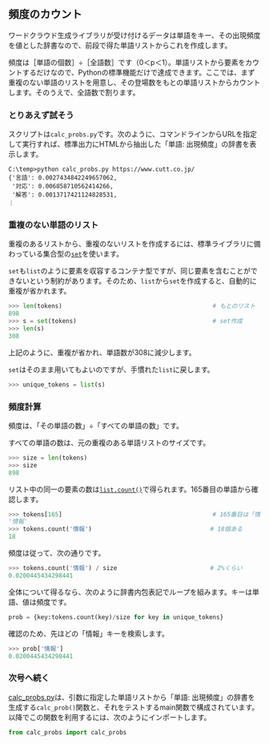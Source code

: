 ## 頻度のカウント

ワードクラウド生成ライブラリが受け付けるデータは単語をキー、その出現頻度を値とした辞書なので、前段で得た単語リストからこれを作成します。

頻度は［単語の個数］÷［全語数］です（0＜p＜1）。単語リストから要素をカウントするだけなので、Pythonの標準機能だけで達成できます。ここでは、まず重複のない単語のリストを用意し、その登場数をもとの単語リストからカウントします。そのうえで、全語数で割ります。


### とりあえず試そう

スクリプトは`calc_probs.py`です。次のように、コマンドラインからURLを指定して実行すれば、標準出力にHTMLから抽出した「単語: 出現頻度」の辞書を表示します。

```
C:\temp>python calc_probs.py https://www.cutt.co.jp/
{'言語': 0.0027434842249657062,
 '対応': 0.006858710562414266,
 '解答': 0.0013717421124828531,
︙
``` 

### 重複のない単語のリスト

重複のあるリストから、重複のないリストを作成するには、標準ライブラリに備わっている集合型の[`set`](https://docs.python.org/ja/3/library/stdtypes.html#set-types-set-frozenset "LINK")を使います。

`set`も`list`のように要素を収容するコンテナ型ですが、同じ要素を含むことができないという制約があります。そのため、`list`から`set`を作成すると、自動的に重複が省かれます。

```Python
>>> len(tokens)                                          # もとのリスト
898
>>> s = set(tokens)                                      # set作成
>>> len(s)
308
```

上記のように、重複が省かれ、単語数が308に減少します。

`set`はそのまま用いてもよいのですが、手慣れた`list`に戻します。

```Python
>>> unique_tokens = list(s)
```

### 頻度計算

頻度は、「その単語の数」÷「すべての単語の数」です。

すべての単語の数は、元の重複のある単語リストのサイズです。

```Python
>>> size = len(tokens)
>>> size
898
```

リスト中の同一の要素の数は[`list.count()`](https://docs.python.org/ja/3/library/stdtypes.html#sequence-types-list-tuple-range "LINK")で得られます。165番目の単語から確認します。

```Python
>>> tokens[165]                                          # 165番目は「情報」
'情報'
>>> tokens.count('情報')                                 # 18個ある
18
```

頻度は従って、次の通りです。

```Python
>>> tokens.count('情報') / size                          # 2%くらい
0.0200445434298441
```

全体について得るなら、次のように辞書内包表記でループを組みます。キーは単語、値は頻度です。

```Python
prob = {key:tokens.count(key)/size for key in unique_tokens}
```

確認のため、先ほどの「情報」キーを検索します。

```Python
>>> prob['情報']
0.0200445434298441
```

### 次号へ続く

[calc_probs.py](./Codes/short_version/calc_probs.py "INTERNAL")は、引数に指定した単語リストから「単語: 出現頻度」の辞書を生成する`calc_prob()`関数と、それをテストするmain関数で構成されています。以降でこの関数を利用するには、次のようにインポートします。

```Python
from calc_probs import calc_probs
```
